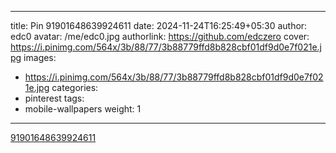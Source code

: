 
---
title: Pin 91901648639924611
date: 2024-11-24T16:25:49+05:30
author: edc0
avatar: /me/edc0.jpg
authorlink: https://github.com/edczero
cover: https://i.pinimg.com/564x/3b/88/77/3b88779ffd8b828cbf01df9d0e7f021e.jpg
images:
   - https://i.pinimg.com/564x/3b/88/77/3b88779ffd8b828cbf01df9d0e7f021e.jpg
categories:
  - pinterest
tags:
  - mobile-wallpapers
weight: 1
---

<!--more-->

[91901648639924611](https://in.pinterest.com/pin/91901648639924611/)

	